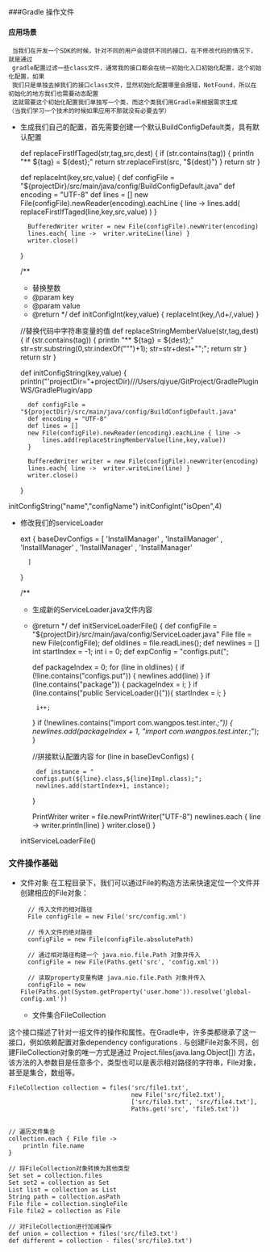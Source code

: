 ###Gradle 操作文件

#### 应用场景
     当我们在开发一个SDK的时候，针对不同的用户会提供不同的接口，在不修改代码的情况下，就是通过
     gradle配置过滤一些class文件，通常我的接口都会在统一初始化入口初始化配置，这个初始化配置，如果
     我们只是单独去掉我们的接口class文件，显然初始化配置哪里会报错，NotFound，所以在初始化的地方我们也需要动态配置
     这就需要这个初始化配置我们单独写一个类，而这个类我们用Gradle来根据需求生成
    （当我们学习一个技术的时候如果应用不那就没有必要去学）
    


- 生成我们自己的配置，首先需要创建一个默认BuildConfigDefault类，具有默认配置

     
    
    def replaceFirstIfTaged(str,tag,src,dest) {
        if (str.contains(tag)) {
            println "** ${tag} = ${dest};"
            return str.replaceFirst(src, "${dest}")
        }
        return str
    }
    
    def replaceInt(key,src,value) {
        def configFile = "${projectDir}/src/main/java/config/BuildConfigDefault.java"
        def encoding = "UTF-8"
        def lines = []
        new File(configFile).newReader(encoding).eachLine { line ->
            lines.add( replaceFirstIfTaged(line,key,src,value) )
        }
    
        BufferedWriter writer = new File(configFile).newWriter(encoding)
        lines.each{ line ->  writer.writeLine(line) }
        writer.close()
    }
    
    
    
    /**
     * 替换整数
     * @param key
     * @param value
     * @return
     */
    def initConfigInt(key,value) {
        replaceInt(key,/\d+/,value)
    }
    
    
    //替换代码中字符串变量的值
    def replaceStringMemberValue(str,tag,dest) {
        if (str.contains(tag)) {
            println "** ${tag} = ${dest};"
            str=str.substring(0,str.indexOf("\"")+1);
            str=str+dest+"\";";
            return str
        }
        return str
    }
    
    def initConfigString(key,value) {
        println("'projectDir="+projectDir)///Users/qiyue/GitProject/GradlePluginWS/GradlePlugin/app
    
        def configFile = "${projectDir}/src/main/java/config/BuildConfigDefault.java"
        def encoding = "UTF-8"
        def lines = []
        new File(configFile).newReader(encoding).eachLine { line ->
            lines.add(replaceStringMemberValue(line,key,value))
        }
    
        BufferedWriter writer = new File(configFile).newWriter(encoding)
        lines.each{ line ->  writer.writeLine(line) }
        writer.close()
    }

initConfigString("name","configName")
initConfigInt("isOpen",4)


- 修改我们的serviceLoader
    
    ext {
        baseDevConfigs = [
                'InstallManager'
                ,
                'InstallManager'
                ,
                'InstallManager'
                ,
                'InstallManager'
                ,
                'InstallManager'
    
    
        ]
    }
    
    /**
     * 生成新的ServiceLoader.java文件内容
     * @return
     */
    def initServiceLoaderFile() {
        def configFile = "${projectDir}/src/main/java/config/ServiceLoader.java"
        File file = new File(configFile);
        def oldlines = file.readLines();
        def newlines = []
        int startIndex = -1;
        int i = 0;
        def expConfig = "configs.put(";
    
        def packageIndex = 0;
        for (line in oldlines) {
            if (!line.contains("configs.put")) {
                newlines.add(line)
            }
            if (line.contains("package")) {
                packageIndex = i;
            }
            if (line.contains("public ServiceLoader(){")){
                startIndex = i;
            }
    
            i++;
    
        }
        if (!newlines.contains("import com.wangpos.test.inter.*;")) {
            newlines.add(packageIndex + 1, "import com.wangpos.test.inter.*;");
        }
    
        //拼接默认配置内容
        for (line in baseDevConfigs) {
    
            def instance = "		configs.put(${line}.class,${line}Impl.class);";
            newlines.add(startIndex+1, instance);
    
        }
    
        PrintWriter writer = file.newPrintWriter("UTF-8")
        newlines.each { line -> writer.println(line) }
        writer.close()
    }
    
    initServiceLoaderFile()
    
    
### 文件操作基础

- 文件对象
在工程目录下，我们可以通过File的构造方法来快速定位一个文件并创建相应的File对象：
    
        // 传入文件的相对路径
        File configFile = new File('src/config.xml')
        
        // 传入文件的绝对路径
        configFile = new File(configFile.absolutePath)
        
        // 通过相对路径构建一个 java.nio.file.Path 对象并传入
        configFile = new File(Paths.get('src', 'config.xml'))
        
        // 读取property变量构建 java.nio.file.Path 对象并传入
        configFile = new File(Paths.get(System.getProperty('user.home')).resolve('global-config.xml'))
    
    - 文件集合FileCollection

这个接口描述了针对一组文件的操作和属性。在Gradle中，许多类都继承了这一接口，例如依赖配置对象dependency configurations .
与创建File对象不同，创建FileCollection对象的唯一方式是通过 Project.files(java.lang.Object[])
方法，该方法的入参数目是任意多个，类型也可以是表示相对路径的字符串，File对象，甚至是集合，数组等。
 
    
    FileCollection collection = files('src/file1.txt',
                                      new File('src/file2.txt'),
                                      ['src/file3.txt', 'src/file4.txt'],
                                      Paths.get('src', 'file5.txt'))


    // 遍历文件集合
    collection.each { File file ->
        println file.name
    }
    
    // 将FileCollection对象转换为其他类型
    Set set = collection.files
    Set set2 = collection as Set
    List list = collection as List
    String path = collection.asPath
    File file = collection.singleFile
    File file2 = collection as File
    
    // 对FileCollection进行加减操作
    def union = collection + files('src/file3.txt')
    def different = collection - files('src/file3.txt')
